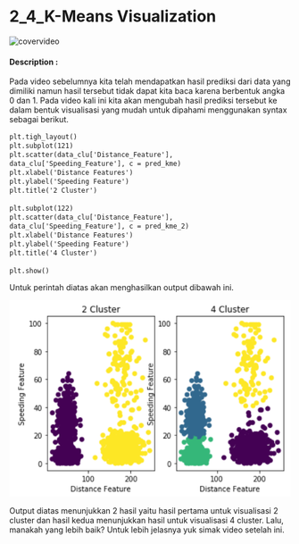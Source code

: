 # 2_4_K-Means Visualization

![covervideo](http://bit.ly/makeaicovervideo)

#### **Description :**

Pada video sebelumnya kita telah mendapatkan hasil prediksi dari data yang dimiliki namun hasil tersebut tidak dapat kita baca karena berbentuk angka 0 dan 1. Pada video kali ini kita akan mengubah hasil prediksi tersebut ke dalam bentuk visualisasi yang mudah untuk dipahami menggunakan syntax sebagai berikut.

```
plt.tigh_layout()
plt.subplot(121)
plt.scatter(data_clu['Distance_Feature'], data_clu['Speeding_Feature'], c = pred_kme)
plt.xlabel('Distance Features')
plt.ylabel('Speeding Feature')
plt.title('2 Cluster')

plt.subplot(122)
plt.scatter(data_clu['Distance_Feature'], data_clu['Speeding_Feature'], c = pred_kme_2)
plt.xlabel('Distance Features')
plt.ylabel('Speeding Feature')
plt.title('4 Cluster')

plt.show()
```

Untuk perintah diatas akan menghasilkan output dibawah ini.

![Assets](https://github.com/BenedictusAryo/documents_assets/raw/master/New%20CourseMap/Intermediate%20Course/4_Clustering%20and%20Unsupervised%20Machine%20Learning/assets/8.png)

Output diatas menunjukkan 2 hasil yaitu hasil pertama untuk visualisasi 2 cluster dan hasil kedua menunjukkan hasil untuk visualisasi 4 cluster. Lalu, manakah yang lebih baik? Untuk lebih jelasnya yuk simak video setelah ini. 